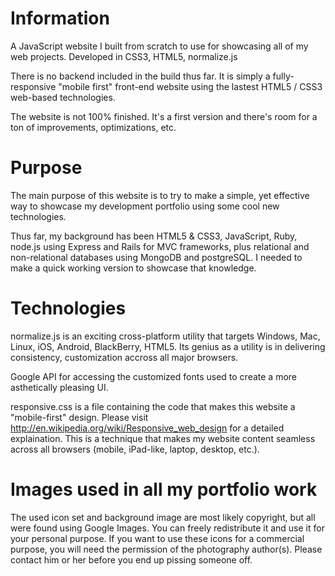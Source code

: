 Information
===============================

A JavaScript website I built from scratch to use for showcasing all of my web projects. Developed in CSS3,
HTML5, normalize.js

There is no backend included in the build thus far. It is simply a fully-responsive
"mobile first" front-end website using the lastest HTML5 / CSS3 web-based 
technologies.

The website is not 100% finished. It's a first version and there's room for a ton of improvements,
optimizations, etc. 

Purpose
===============================
The main purpose of this website is to try to make a simple, yet effective
way to showcase my development portfolio using some cool new technologies.

Thus far, my background has been HTML5 & CSS3, JavaScript, Ruby, node.js 
using Express and Rails for MVC frameworks, plus relational and non-relational
databases using MongoDB and postgreSQL. I needed to make a quick
working version to showcase that knowledge.

Technologies
==============================
normalize.js is an exciting cross-platform utility that targets Windows, Mac, 
Linux, iOS, Android, BlackBerry, HTML5. Its genius as a utility is in delivering consistency,
customization accross all major browsers.

Google API for accessing the customized fonts used to create a more
asthetically pleasing UI.

responsive.css is a file containing the code that makes this website
a "mobile-first" design. Please visit http://en.wikipedia.org/wiki/Responsive_web_design
for a detailed explaination. This is a technique that makes my website content 
seamless across all browsers (mobile, iPad-like, laptop, desktop, etc.). 


Images used in all my portfolio work
=======================================
The used icon set and background image are most likely copyright, but
all were found using Google Images.
You can freely redistribute it and use it for your personal purpose. If
you want to use these icons for a commercial purpose, you will need the
permission of the photography author(s).
Please contact him or her before you end up pissing someone off.

